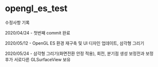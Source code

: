 # opengl_es_test

수정사항 기록

2020/04/24 - 첫번째 commit 완료

2020/05/12 - OpenGL ES 환경 재구축 및 UI 디자인 업데이트, 삼각형 그리기

2020/05/24 - 삼각형 그리기(화면전환 안정 적용), 회전, 분기점 생성 보정전과 보정후가 서로다른 GLSurfaceView 보유
